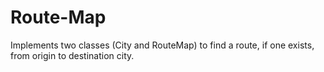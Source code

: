 # Route-Map
Implements two classes (City and RouteMap) to find a route, if one exists, from origin to destination city.
